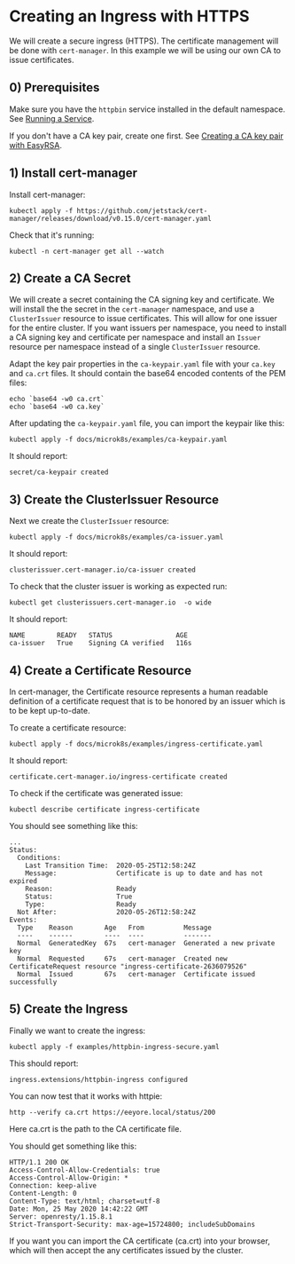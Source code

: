 # Creating an Ingress with HTTPS

We will create a secure ingress (HTTPS). The certificate management will be done with `cert-manager`. In this example we will
be using our own CA to issue certificates.

## 0) Prerequisites

Make sure you have the `httpbin` service installed in the default namespace. See [Running a Service](running-a-service.md).

If you don't have a CA key pair, create one first. See [Creating a CA key pair with EasyRSA](creating-a-ca-keypair-with-easyrsa.md).

## 1) Install cert-manager

Install cert-manager:

```shell script
kubectl apply -f https://github.com/jetstack/cert-manager/releases/download/v0.15.0/cert-manager.yaml
```

Check that it's running:

```shell script
kubectl -n cert-manager get all --watch
```

## 2) Create a CA Secret

We will create a secret containing the CA signing key and certificate. We will install the the secret in the
`cert-manager` namespace, and use a `ClusterIssuer` resource to issue certificates. This will allow for one issuer for
the entire cluster. If you want issuers per namespace, you need to install a CA signing key and certificate per namespace
and install an `Issuer` resource per namespace instead of a single `ClusterIssuer` resource.

Adapt the key pair properties in the `ca-keypair.yaml` file with your `ca.key` and `ca.crt`
files. It should contain the base64 encoded contents of the PEM files:

```shell script
echo `base64 -w0 ca.crt`
echo `base64 -w0 ca.key`
```

After updating the `ca-keypair.yaml` file, you can import the keypair like this:

```shell script
kubectl apply -f docs/microk8s/examples/ca-keypair.yaml
```

It should report:

```
secret/ca-keypair created
```


## 3) Create the ClusterIssuer Resource

Next we create the `ClusterIssuer` resource:

```shell script
kubectl apply -f docs/microk8s/examples/ca-issuer.yaml
```

It should report:

```
clusterissuer.cert-manager.io/ca-issuer created
```

To check that the cluster issuer is working as expected run:

```shell script
kubectl get clusterissuers.cert-manager.io  -o wide
```

It should report:

```
NAME        READY   STATUS                AGE
ca-issuer   True    Signing CA verified   116s
```

## 4) Create a Certificate Resource

In cert-manager, the Certificate resource represents a human readable definition of a
certificate request that is to be honored by an issuer which is to be kept up-to-date.

To create a certificate resource:

```shell script
kubectl apply -f docs/microk8s/examples/ingress-certificate.yaml
```

It should report:

```
certificate.cert-manager.io/ingress-certificate created
```

To check if the certificate was generated issue:

```shell script
kubectl describe certificate ingress-certificate
```

You should see something like this:

```
...
Status:
  Conditions:
    Last Transition Time:  2020-05-25T12:58:24Z
    Message:               Certificate is up to date and has not expired
    Reason:                Ready
    Status:                True
    Type:                  Ready
  Not After:               2020-05-26T12:58:24Z
Events:
  Type    Reason        Age   From          Message
  ----    ------        ----  ----          -------
  Normal  GeneratedKey  67s   cert-manager  Generated a new private key
  Normal  Requested     67s   cert-manager  Created new CertificateRequest resource "ingress-certificate-2636079526"
  Normal  Issued        67s   cert-manager  Certificate issued successfully
```

## 5) Create the Ingress

Finally we want to create the ingress:

```shell script
kubectl apply -f examples/httpbin-ingress-secure.yaml
```

This should report:

```
ingress.extensions/httpbin-ingress configured
```

You can now test that it works with httpie:

```shell script
http --verify ca.crt https://eeyore.local/status/200
```

Here ca.crt is the path to the CA certificate file.

You should get something like this:

```http request
HTTP/1.1 200 OK
Access-Control-Allow-Credentials: true
Access-Control-Allow-Origin: *
Connection: keep-alive
Content-Length: 0
Content-Type: text/html; charset=utf-8
Date: Mon, 25 May 2020 14:42:22 GMT
Server: openresty/1.15.8.1
Strict-Transport-Security: max-age=15724800; includeSubDomains
```

If you want you can import the CA certificate (ca.crt) into your browser, which will then accept the any certificates issued by
the cluster.